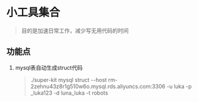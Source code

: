 # 小工具集合

> 目的是加速日常工作，减少写无用代码的时间

## 功能点

1. mysql表自动生成struct代码

    > ./super-kit mysql struct --host rm-2zehnu43z8r1g510w6o.mysql.rds.aliyuncs.com:3306 -u luka -p _luka123 -d luna_luka -t robots
